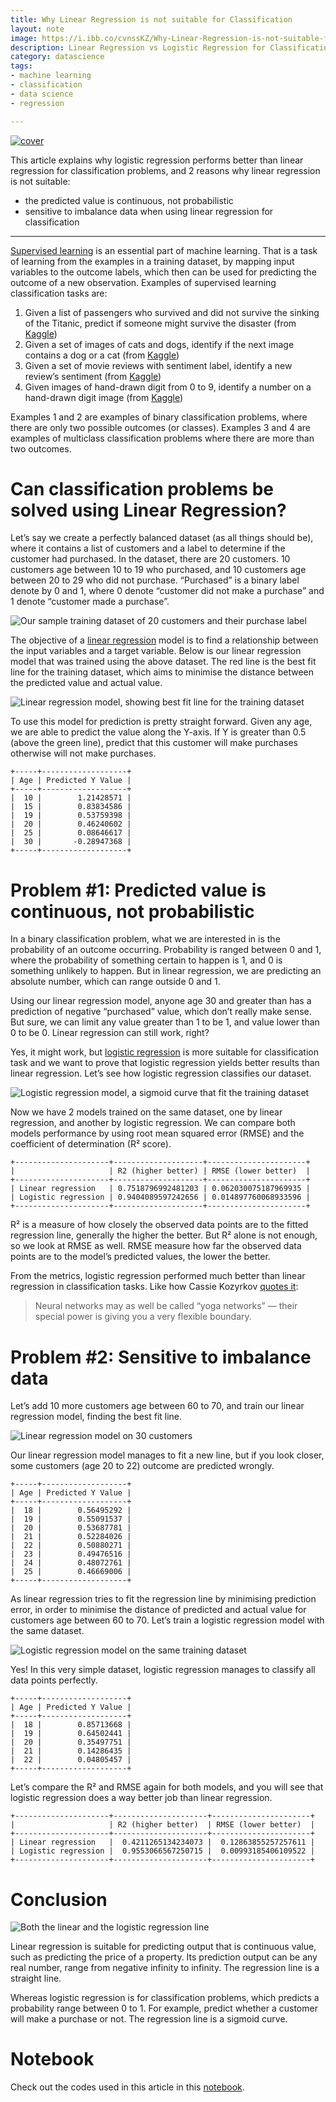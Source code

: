 ```yaml
---
title: Why Linear Regression is not suitable for Classification
layout: note
image: https://i.ibb.co/cvnssKZ/Why-Linear-Regression-is-not-suitable-for-Classification.png
description: Linear Regression vs Logistic Regression for Classification Tasks
category: datascience
tags:
- machine learning
- classification
- data science
- regression

---
```


[![cover](https://i.ibb.co/cvnssKZ/Why-Linear-Regression-is-not-suitable-for-Classification.png)](https://towardsdatascience.com/why-linear-regression-is-not-suitable-for-binary-classification-c64457be8e28)


This article explains why logistic regression performs better than linear regression for classification problems, and 2 reasons why linear regression is not suitable:
- the predicted value is continuous, not probabilistic
- sensitive to imbalance data when using linear regression for classification

---

[Supervised learning](https://en.wikipedia.org/wiki/Supervised_learning) is an essential part of machine learning. That is a task of learning from the examples in a training dataset, by mapping input variables to the outcome labels, which then can be used for predicting the outcome of a new observation. Examples of supervised learning classification tasks are:

1. Given a list of passengers who survived and did not survive the sinking of the Titanic, predict if someone might survive the disaster (from [Kaggle](https://www.kaggle.com/c/titanic/overview))
2. Given a set of images of cats and dogs, identify if the next image contains a dog or a cat (from [Kaggle](https://www.kaggle.com/c/dogs-vs-cats-redux-kernels-edition/overview))
3. Given a set of movie reviews with sentiment label, identify a new review’s sentiment (from [Kaggle](https://www.kaggle.com/c/movie-review-sentiment-analysis-kernels-only/overview))
4. Given images of hand-drawn digit from 0 to 9, identify a number on a hand-drawn digit image (from [Kaggle](https://www.kaggle.com/c/digit-recognizer/overview))

Examples 1 and 2 are examples of binary classification problems, where there are only two possible outcomes (or classes). Examples 3 and 4 are examples of multiclass classification problems where there are more than two outcomes.

# Can classification problems be solved using Linear Regression?
Let’s say we create a perfectly balanced dataset (as all things should be), where it contains a list of customers and a label to determine if the customer had purchased. In the dataset, there are 20 customers. 10 customers age between 10 to 19 who purchased, and 10 customers age between 20 to 29 who did not purchase. “Purchased” is a binary label denote by 0 and 1, where 0 denote “customer did not make a purchase” and 1 denote “customer made a purchase”.

![Our sample training dataset of 20 customers and their purchase label](/assets/img/posts/why-lr-01.png)

The objective of a [linear regression](https://en.wikipedia.org/wiki/Linear_regression) model is to find a relationship between the input variables and a target variable. Below is our linear regression model that was trained using the above dataset. The red line is the best fit line for the training dataset, which aims to minimise the distance between the predicted value and actual value.

![Linear regression model, showing best fit line for the training dataset](/assets/img/posts/why-lr-02.png)

To use this model for prediction is pretty straight forward. Given any age, we are able to predict the value along the Y-axis. If Y is greater than 0.5 (above the green line), predict that this customer will make purchases otherwise will not make purchases.

```
+-----+-------------------+
| Age | Predicted Y Value |
+-----+-------------------+
|  10 |        1.21428571 |
|  15 |        0.83834586 |
|  19 |        0.53759398 |
|  20 |        0.46240602 |
|  25 |        0.08646617 |
|  30 |       -0.28947368 |
+-----+-------------------+
```

# Problem #1: Predicted value is continuous, not probabilistic

In a binary classification problem, what we are interested in is the probability of an outcome occurring. Probability is ranged between 0 and 1, where the probability of something certain to happen is 1, and 0 is something unlikely to happen. But in linear regression, we are predicting an absolute number, which can range outside 0 and 1.

Using our linear regression model, anyone age 30 and greater than has a prediction of negative “purchased” value, which don’t really make sense. But sure, we can limit any value greater than 1 to be 1, and value lower than 0 to be 0. Linear regression can still work, right?

Yes, it might work, but [logistic regression](https://en.wikipedia.org/wiki/Logistic_regression) is more suitable for classification task and we want to prove that logistic regression yields better results than linear regression. Let’s see how logistic regression classifies our dataset.

![Logistic regression model, a sigmoid curve that fit the training dataset](/assets/img/posts/why-lr-03.png)

Now we have 2 models trained on the same dataset, one by linear regression, and another by logistic regression. We can compare both models performance by using root mean squared error (RMSE) and the coefficient of determination (R² score).

```
+---------------------+--------------------+----------------------+
|                     | R2 (higher better) | RMSE (lower better)  |
+---------------------+--------------------+----------------------+
| Linear regression   | 0.7518796992481203 | 0.062030075187969935 |
| Logistic regression | 0.9404089597242656 | 0.014897760068933596 |
+---------------------+--------------------+----------------------+
```

R² is a measure of how closely the observed data points are to the fitted regression line, generally the higher the better. But R² alone is not enough, so we look at RMSE as well. RMSE measure how far the observed data points are to the model’s predicted values, the lower the better.

From the metrics, logistic regression performed much better than linear regression in classification tasks. Like how Cassie Kozyrkov [quotes it](https://hackernoon.com/machine-learning-is-the-emperor-wearing-clothes-59933d12a3cc):

> Neural networks may as well be called “yoga networks” — their special power is giving you a very flexible boundary.

# Problem #2: Sensitive to imbalance data

Let’s add 10 more customers age between 60 to 70, and train our linear regression model, finding the best fit line.

![Linear regression model on 30 customers](/assets/img/posts/why-lr-04.png)

Our linear regression model manages to fit a new line, but if you look closer, some customers (age 20 to 22) outcome are predicted wrongly.

```
+-----+-------------------+
| Age | Predicted Y Value |
+-----+-------------------+
|  18 |        0.56495292 |
|  19 |        0.55091537 |
|  20 |        0.53687781 |
|  21 |        0.52284026 |
|  22 |        0.50880271 |
|  23 |        0.49476516 |
|  24 |        0.48072761 |
|  25 |        0.46669006 |
+-----+-------------------+
```

As linear regression tries to fit the regression line by minimising prediction error, in order to minimise the distance of predicted and actual value for customers age between 60 to 70. Let’s train a logistic regression model with the same dataset.

![Logistic regression model on the same training dataset](/assets/img/posts/why-lr-05.png)

Yes! In this very simple dataset, logistic regression manages to classify all data points perfectly.

```
+-----+-------------------+
| Age | Predicted Y Value |
+-----+-------------------+
|  18 |        0.85713668 |
|  19 |        0.64502441 |
|  20 |        0.35497751 |
|  21 |        0.14286435 |
|  22 |        0.04805457 |
+-----+-------------------+
```

Let’s compare the R² and RMSE again for both models, and you will see that logistic regression does a way better job than linear regression.

```
+---------------------+---------------------+----------------------+
|                     | R2 (higher better)  | RMSE (lower better)  |
+---------------------+---------------------+----------------------+
| Linear regression   |  0.4211265134234073 |  0.12863855257257611 |
| Logistic regression |  0.9553066567250715 |  0.00993185406109522 |
+---------------------+---------------------+----------------------+
```

# Conclusion

![Both the linear and the logistic regression line](/assets/img/posts/why-lr-06.png)

Linear regression is suitable for predicting output that is continuous value, such as predicting the price of a property. Its prediction output can be any real number, range from negative infinity to infinity. The regression line is a straight line.

Whereas logistic regression is for classification problems, which predicts a probability range between 0 to 1. For example, predict whether a customer will make a purchase or not. The regression line is a sigmoid curve.

# Notebook

Check out the codes used in this article in this [notebook](https://gist.github.com/jinglescode/c0a3065dfb0fdc03287938cc600489a3).

<script src="https://gist.github.com/jinglescode/c0a3065dfb0fdc03287938cc600489a3.js"></script>
